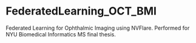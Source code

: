 # FederatedLearning_OCT_BMI
Federated Learning for Ophthalmic Imaging using NVFlare. Performed for NYU Biomedical Informatics MS final thesis.
